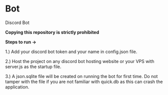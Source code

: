 # Bot
Discord Bot

**Copying this repository is strictly prohibited**

__Steps to run ->__

1.) Add your discord bot token and your name in config.json file.

2.) Host the project on any discord bot hosting website or your VPS with server.js as the startup file.

3.) A json.sqlite file will be created on running the bot for first time. Do not tamper with the file if you are not
familiar with quick.db as this can crash the application.
